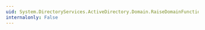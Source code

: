 ```yaml
---
uid: System.DirectoryServices.ActiveDirectory.Domain.RaiseDomainFunctionalityLevel(System.Int32)
internalonly: False
---
```

